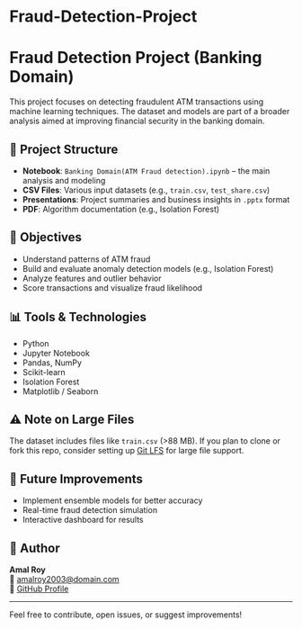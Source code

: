 # Fraud-Detection-Project

# Fraud Detection Project (Banking Domain)

This project focuses on detecting fraudulent ATM transactions using machine learning techniques. The dataset and models are part of a broader analysis aimed at improving financial security in the banking domain.

## 📁 Project Structure

- **Notebook**: `Banking Domain(ATM Fraud detection).ipynb` – the main analysis and modeling
- **CSV Files**: Various input datasets (e.g., `train.csv`, `test_share.csv`)
- **Presentations**: Project summaries and business insights in `.pptx` format
- **PDF**: Algorithm documentation (e.g., Isolation Forest)

## 🚀 Objectives

- Understand patterns of ATM fraud
- Build and evaluate anomaly detection models (e.g., Isolation Forest)
- Analyze features and outlier behavior
- Score transactions and visualize fraud likelihood

## 📊 Tools & Technologies

- Python
- Jupyter Notebook
- Pandas, NumPy
- Scikit-learn
- Isolation Forest
- Matplotlib / Seaborn

## ⚠️ Note on Large Files

The dataset includes files like `train.csv` (>88 MB). If you plan to clone or fork this repo, consider setting up [Git LFS](https://git-lfs.github.com/) for large file support.

## 📌 Future Improvements

- Implement ensemble models for better accuracy
- Real-time fraud detection simulation
- Interactive dashboard for results

## 🧠 Author

**Amal Roy**  
📧 [amalroy2003@domain.com](mailto:amalroy2003@domain.com)  
🔗 [GitHub Profile](https://github.com/amalroy2003)

---

Feel free to contribute, open issues, or suggest improvements!
